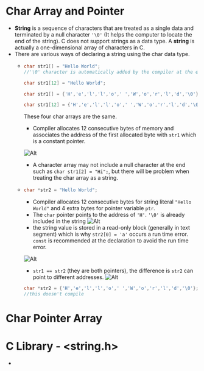 ﻿# Char Array and Pointer
- **String** is a sequence of characters that are treated as a single data and terminated by a null character `'\0'` (It helps the computer to locate the end of the string). C does not support strings as a data type. A **string** is actually a one-dimensional array of characters in C.
- There are various ways of declaring a string using the char data type.
	- ```c
	  char str1[] = "Hello World";  
	  //'\0' character is automatically added by the compiler at the end of the string
		``` 
		```c
		char str1[12] = "Hello World"; 
		```
		```c
		char str1[] = {'H','e','l','l','o',' ','W','o','r','l','d','\0'};
		```
		```c
		char str1[12] = {'H','e','l','l','o',' ','W','o','r','l','d','\0'};
		```
		These four char arrays are the same.
		- Compiler allocates 12 consecutive bytes of memory and associates the address of the first allocated byte with `str1` which is a constant pointer.
		
		![Alt](https://overiq.com/media/uploads/character-array-in-memory-1504599203175.png)
		- A character array may not include a null character at the end such as `char str1[2] = "Hi";`, but there will be problem when treating the char array as a string.
	- ```c
	  char *str2 = "Hello World";
		```
		- Compiler allocates 12 consecutive bytes for string literal `"Hello World"` and 4 extra bytes for pointer variable `ptr`.
		- The `char` pointer points to the address of `'H'`. `'\0'` is already included in the string
		![Alt](https://overiq.com/media/uploads/2020/07/26/character-pointer-and-string-literal-1504599248003.png)
		- the string value is stored in a read-only block (generally in text segment) which is why `str2[0] = 'a'` occurs a run time error. `const` is recommended at the declaration to avoid the run time error.
		
		 ![Alt](https://courses.engr.illinois.edu/cs225/sp2022/assets/notes/stack_heap_memory/memory_layout.png)
		- `str1 == str2` (they are both pointers), the difference is `str2` can point to different addresses.
		![Alt](https://media.geeksforgeeks.org/wp-content/cdn-uploads/CommonArticleDesign18-min.png)
		```c
		char *str2 = {'H','e','l','l','o',' ','W','o','r','l','d','\0'};
		//this doesn't compile
		```

# Char Pointer Array


# C Library - <string.h>
- 

